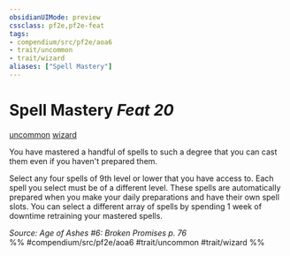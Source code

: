 ```yaml
---
obsidianUIMode: preview
cssclass: pf2e,pf2e-feat
tags:
- compendium/src/pf2e/aoa6
- trait/uncommon
- trait/wizard
aliases: ["Spell Mastery"]
---
```

# Spell Mastery  *Feat 20*  
[uncommon](/rules/traits/uncommon.md)  [wizard](/rules/traits/wizard.md)  


You have mastered a handful of spells to such a degree that you can cast them even if you haven't prepared them.

Select any four spells of 9th level or lower that you have access to. Each spell you select must be of a different level. These spells are automatically prepared when you make your daily preparations and have their own spell slots. You can select a different array of spells by spending 1 week of downtime retraining your mastered spells.

*Source: Age of Ashes #6: Broken Promises p. 76*  
%% #compendium/src/pf2e/aoa6 #trait/uncommon #trait/wizard %%